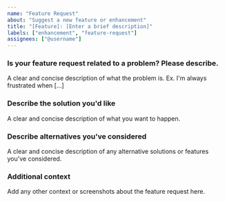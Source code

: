 ```yaml
---
name: "Feature Request"
about: "Suggest a new feature or enhancement"
title: "[Feature]: [Enter a brief description]"
labels: ["enhancement", "feature-request"]
assignees: ["@username"]
---
```


### Is your feature request related to a problem? Please describe.
A clear and concise description of what the problem is. Ex. I'm always frustrated when [...]

### Describe the solution you'd like
A clear and concise description of what you want to happen.

### Describe alternatives you've considered
A clear and concise description of any alternative solutions or features you've considered.

### Additional context
Add any other context or screenshots about the feature request here.
